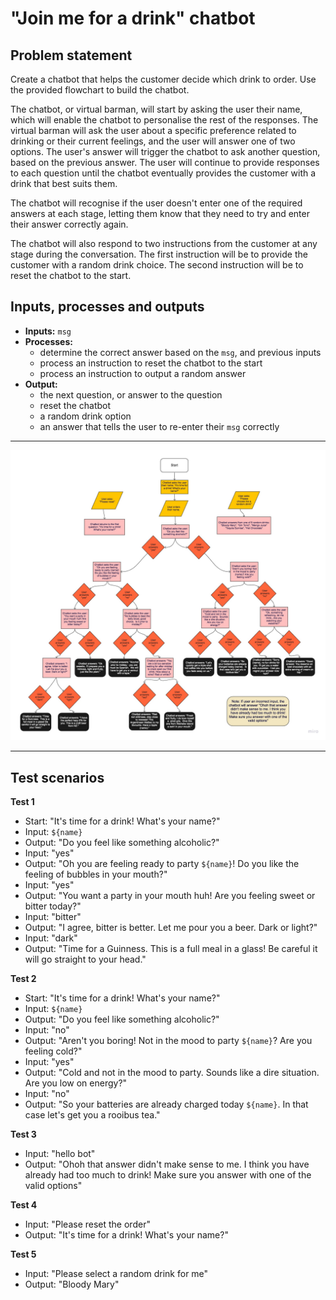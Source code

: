 # "Join me for a drink" chatbot

## Problem statement


Create a chatbot that helps the customer decide which drink to order. Use the provided flowchart to build the chatbot.

The chatbot, or virtual barman, will start by asking the user their name, which will enable the chatbot to personalise the rest of the responses. The virtual barman will ask the user about a specific preference related to drinking or their current feelings, and the user will answer one of two options. The user's answer will trigger the chatbot to ask another question, based on the previous answer. The user will continue to provide responses to each question until the chatbot eventually provides the customer with a drink that best suits them. 

The chatbot will recognise if the user doesn't enter one of the required answers at each stage, letting them know that they need to try and enter their answer correctly again. 

The chatbot will also respond to two instructions from the customer at any stage during the conversation. The first instruction will be to provide the customer with a random drink choice.  The second instruction will be to reset the chatbot to the start. 

## Inputs, processes and outputs


* **Inputs:** ```msg```
* **Processes:** 
  * determine the correct answer based on the ```msg```, and previous inputs
  * process an instruction to reset the chatbot to the start
  * process an instruction to output a random answer
* **Output:** 
  * the next question, or answer to the question
  * reset the chatbot
  * a random drink option
  * an answer that tells the user to re-enter their ```msg``` correctly

--------------

![flowchart](virtual-barman-flowchart.jpg)

-----------------
## Test scenarios

**Test 1**

* Start: "It's time for a drink! What's your name?"
* Input: ````${name}````
* Output: "Do you feel like something alcoholic?"
* Input: "yes"
* Output: "Oh you are feeling ready to party ````${name}````! Do you like the feeling of bubbles in your mouth?"
* Input: "yes"
* Output: "You want a party in your mouth huh! Are you feeling sweet or bitter today?"
* Input: "bitter"
* Output: "I agree, bitter is better. Let me pour you a beer. Dark or light?"
* Input: "dark"
* Output: "Time for a Guinness.  This is a full meal in a glass! Be careful it will go straight to your head."
  
**Test 2**  

* Start: "It's time for a drink! What's your name?"
* Input: ````${name}````
* Output: "Do you feel like something alcoholic?"
* Input: "no"
* Output: "Aren't you boring! Not in the mood to party ````${name}````? Are you feeling cold?"
* Input: "yes"
* Output: "Cold and not in the mood to party.  Sounds like a dire situation.  Are you low on energy?"
* Input: "no"
* Output: "So your batteries are already charged today ````${name}````.  In that case let's get you a rooibus tea."

**Test 3**

* Input: "hello bot"
* Output: "Ohoh that answer didn't make sense to me. I think you have already had too much to drink! Make sure you answer with one of the valid options"

**Test 4**

* Input: "Please reset the order"
* Output: "It's time for a drink! What's your name?"

**Test 5**

* Input: "Please select a random drink for me"
* Output: "Bloody Mary"